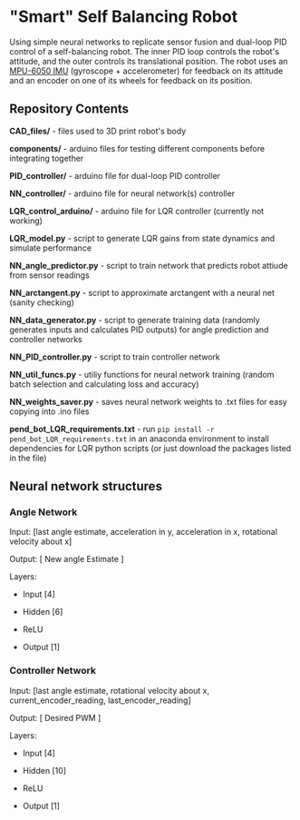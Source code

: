 
# "Smart" Self Balancing Robot

Using simple neural networks to replicate sensor fusion and dual-loop PID control of a self-balancing robot. The inner PID loop controls the robot's attitude, and the outer controls its translational position. The robot uses an [MPU-6050 IMU](https://www.adafruit.com/product/3886) (gyroscope + accelerometer) for feedback on its attitude and an encoder on one of its wheels for feedback on its position.

## Repository Contents

**CAD_files/** - files used to 3D print robot's body

**components/** - arduino files for testing different components before integrating together

**PID_controller/** - arduino file for dual-loop PID controller

**NN_controller/** - arduino file for neural network(s) controller

**LQR_control_arduino/** - arduino file for LQR controller (currently not working)

**LQR_model.py** - script to generate LQR gains from state dynamics and simulate performance

**NN_angle_predictor.py** - script to train network that predicts robot attiude from sensor readings

**NN_arctangent.py** - script to approximate arctangent with a neural net (sanity checking)

**NN_data_generator.py** - script to generate training data (randomly generates inputs and calculates PID outputs) for angle prediction and controller networks

**NN_PID_controller.py** - script to train controller network

**NN_util_funcs.py** - utiliy functions for neural network training (random batch selection and calculating loss and accuracy)

**NN_weights_saver.py** - saves neural network weights to .txt files for easy copying into .ino files

**pend_bot_LQR_requirements.txt** - run `pip install -r pend_bot_LQR_requirements.txt` in an anaconda environment to install dependencies for LQR python scripts (or just download the packages listed in the file)

## Neural network structures

### Angle Network

Input: \[last angle estimate, acceleration in y, acceleration in x, rotational velocity about x]

Output: \[ New angle Estimate ]

Layers:

* Input \[4]

* Hidden \[6]

* ReLU

* Output \[1]

### Controller Network

Input: \[last angle estimate, rotational velocity about x, current_encoder_reading, last_encoder_reading]

Output: \[ Desired PWM ]

Layers:

* Input \[4]

* Hidden \[10]

* ReLU

* Output \[1]
